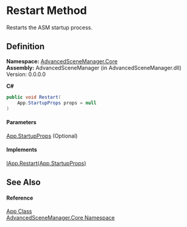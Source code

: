# Restart Method

Restarts the ASM startup process.

## Definition

**Namespace:** [AdvancedSceneManager.Core](N_AdvancedSceneManager_Core.md)\
**Assembly:** AdvancedSceneManager (in AdvancedSceneManager.dll) Version: 0.0.0.0

**C#**

```c#
public void Restart(
	App.StartupProps props = null
)
```

#### Parameters

&#x20; [App.StartupProps](T_AdvancedSceneManager_Core_App_StartupProps.md)  (Optional)&#x20;

#### Implements

[IApp.Restart(App.StartupProps)](M_AdvancedSceneManager_DependencyInjection_IApp_Restart.md)

## See Also

#### Reference

[App Class](T_AdvancedSceneManager_Core_App.md)\
[AdvancedSceneManager.Core Namespace](N_AdvancedSceneManager_Core.md)
